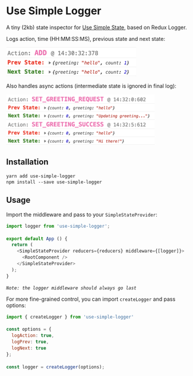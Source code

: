 # Use Simple Logger
A tiny (2kb) state inspector for [Use Simple State](https://github.com/Jahans3/use-simple-logger), based on Redux Logger.

Logs action, time (HH:MM:SS:MS), previous state and next state:

<img src="https://github.com/Jahans3/use-simple-logger/blob/master/standard-log.png?raw=true" width="350">

Also handles async actions (intermediate state is ignored in final log):

<img src="https://github.com/Jahans3/use-simple-logger/blob/master/asyc-log.png?raw=true" width="400">

## Installation
```
yarn add use-simple-logger
npm install --save use-simple-logger
```

## Usage
Import the middleware and pass to your `SimpleStateProvider`:

```js
import logger from 'use-simple-logger';

export default App () {
  return (
    <SimpleStateProvider reducers={reducers} middleware={[logger]}>
      <RootComponent />
    </SimpleStateProvider>
  );
}
```

*`Note: the logger middleware should always go last`*

For more fine-grained control, you can import `createLogger` and pass options:

```js
import { createLogger } from 'use-simple-logger'

const options = {
  logAction: true,
  logPrev: true,
  logNext: true
};

const logger = createLogger(options);
```